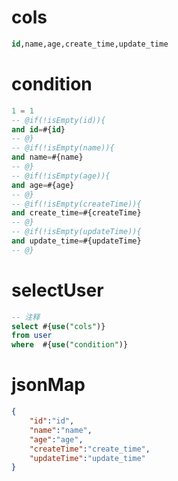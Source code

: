 cols
===
```sql
id,name,age,create_time,update_time
```

condition
===
```sql
1 = 1
-- @if(!isEmpty(id)){
and id=#{id}
-- @}
-- @if(!isEmpty(name)){
and name=#{name}
-- @}
-- @if(!isEmpty(age)){
and age=#{age}
-- @}
-- @if(!isEmpty(createTime)){
and create_time=#{createTime}
-- @}
-- @if(!isEmpty(updateTime)){
and update_time=#{updateTime}
-- @}
```

selectUser
===
```sql
-- 注释
select #{use("cols")}
from user
where  #{use("condition")}
```


jsonMap
===
```json
{
    "id":"id",
    "name":"name",
    "age":"age",
    "createTime":"create_time",
    "updateTime":"update_time"
}
```
